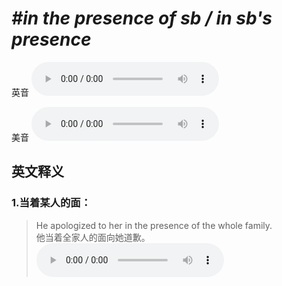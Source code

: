# ***\#in the presence of sb / in sb's presence*** 
英音
<audio src="./media/in the presence of sb in sb's presence1_AAC.aac" controls="controls"></audio>

美音
<audio src="./media/in the presence of sb 2_AAC.aac" controls="controls"></audio>



  

英文释义
---
### 1.**当着某人的面：**  

 > He apologized to her in the presence of the whole family.   
 > 他当着全家人的面向她道歉。    
<audio src="./media/presence-2.aac" controls="controls"></audio>


